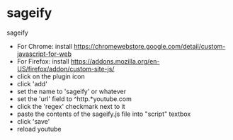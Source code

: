 # sageify
sageify

- For Chrome: install https://chromewebstore.google.com/detail/custom-javascript-for-web
- For Firefox: install https://addons.mozilla.org/en-US/firefox/addon/custom-site-js/
- click on the plugin icon
- click 'add'
- set the name to 'sageify' or whatever
- set the 'url' field to ^http.*youtube.com
- click the 'regex' checkmark next to it
- paste the contents of the sageify.js file into "script" textbox
- click 'save'
- reload youtube

